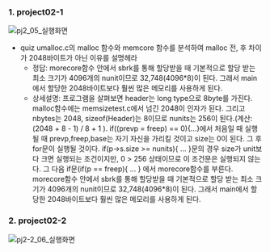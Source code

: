 ### 1. project02-1
![pj2_05_실행화면](https://user-images.githubusercontent.com/74126735/190859810-47d92af1-2aa8-4dfd-b6da-d9b06954c6ce.png)

- quiz
  umalloc.c의 malloc 함수와 memcore 함수를 분석하여 malloc 전, 후 차이가 2048바이트가 아닌 이유를 설명헤라
  - 정답: morecore함수 안에서 sbrk를 통해 할당받을 때 기본적으로 할당 받는 최소 크기가 4096개의 nunit이므로 32,748(4096*8)이 된다. 그래서 main에서 할당한 2048바이트보다 훨씬 많은 메모리를 사용하게 된다.
  - 상세설명: 프로그램을 살펴보면 header는 long type으로 8byte를 가진다. malloc함수에는 memsizetest.c에서 넘긴 2048이 인자가 된다. 그리고 nbytes는 2048, sizeof(Header)는 8이므로 nunits는 256이 된다.(계산: (2048 + 8 - 1) / 8 + 1 ). if((prevp = freep) == 0){...}에서 처음일 때 실행될 때 prevp,freep,base는 자기 자신을 가리킬 것이고 size는 0이 된다. 그 후 for문이 실행될 것이다. if(p->s.size >= nunits){ ... }문의 경우 size가 unit보다 크면 실행되는 조건이지만, 0 > 256 상태이므로 이 조건문은 실행되지 않는다. 그 다음 if문(if(p == freep){ ... } 에서 morecore함수를 부른다. morecore함수 안에서 sbrk를 통해 할당받을 때 기본적으로 할당 받는 최소 크기가 4096개의 nunit이므로 32,748(4096*8)이 된다. 그래서 main에서 할당한 2048바이트보다 훨씬 많은 메모리를 사용하게 된다.

### 2. project02-2
![pj2-2_06_실행화면](https://user-images.githubusercontent.com/74126735/191097197-926d9e67-55b4-4252-a088-7af684c1ec96.png)
